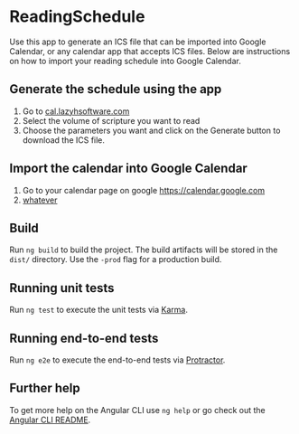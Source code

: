 # ReadingSchedule

Use this app to generate an ICS file that can be imported into Google Calendar,
or any calendar app that accepts ICS files. Below are instructions on how to 
import your reading schedule into Google Calendar.

## Generate the schedule using the app

1. Go to [cal.lazyhsoftware.com](http://cal.lazyhsoftware.com)
2. Select the volume of scripture you want to read
3. Choose the parameters you want and click on the Generate button to download
the ICS file.

## Import the calendar into Google Calendar

1. Go to your calendar page on google https://calendar.google.com
2. [whatever](images/Calendar1.png?raw=true "title")

## Build

Run `ng build` to build the project. The build artifacts will be stored in the `dist/` directory. Use the `-prod` flag for a production build.

## Running unit tests

Run `ng test` to execute the unit tests via [Karma](https://karma-runner.github.io).

## Running end-to-end tests

Run `ng e2e` to execute the end-to-end tests via [Protractor](http://www.protractortest.org/).

## Further help

To get more help on the Angular CLI use `ng help` or go check out the [Angular CLI README](https://github.com/angular/angular-cli/blob/master/README.md).
